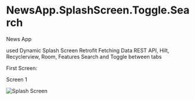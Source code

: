 # NewsApp.SplashScreen.Toggle.Search
News App

used Dynamic Splash Screen Retrofit Fetching Data REST API, Hilt, Recyclerview, Room, Features Search and Toggle between tabs

First Screen:

Screen 1


![Splash Screen](https://user-images.githubusercontent.com/22804324/222898324-01fa70be-500c-4c69-ac3a-88128738265f.jpg)
